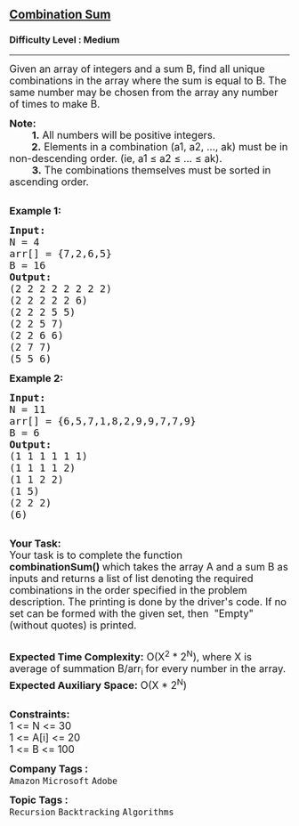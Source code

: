 <h2><a href="https://practice.geeksforgeeks.org/problems/combination-sum-1587115620/1?page=1&difficulty[]=1&company[]=Amazon&company[]=Microsoft&company[]=Flipkart&company[]=Adobe&company[]=Google&company[]=Samsung&company[]=Accolite&company[]=MakeMyTrip&company[]=Snapdeal&company[]=Zoho&company[]=Paytm&company[]=Goldman%20Sachs&company[]=Morgan%20Stanley&company[]=Walmart&company[]=OYO%20Rooms&company[]=FactSet&company[]=D-E-Shaw&company[]=Ola%20Cabs&company[]=Oracle&company[]=MAQ%20Software&company[]=SAP%20Labs&company[]=Hike&company[]=Facebook&company[]=VMWare&company[]=Qualcomm&company[]=Cisco&company[]=Visa&company[]=Intuit&company[]=Directi&company[]=Linkedin&company[]=Yahoo&company[]=Payu&company[]=Wipro&company[]=Synopsys&company[]=Citrix&company[]=Salesforce&company[]=Codenation&company[]=TCS&company[]=PayPal&company[]=Twitter&company[]=Housing.com&company[]=Media.net&company[]=Yatra.com&company[]=Nagarro&company[]=Nutanix&company[]=Accenture&company[]=Grofers&company[]=Atlassian&company[]=Myntra&company[]=One97&company[]=InfoEdge&company[]=Infosys&company[]=IBM&company[]=Opera&company[]=Quikr&company[]=Apple&company[]=Arcesium&company[]=Nvidia&company[]=Jabong&company[]=Cognizant&company[]=Bloomberg&company[]=Expedia&company[]=Sapient&company[]=Swiggy&company[]=Airtel&company[]=DE%20Shaw&company[]=Dell&company[]=HCL&company[]=Intel&company[]=American%20Express&company[]=Sprinklr&company[]=Zomato&company[]=Intuit%20&company[]=Nagarro%20&company[]=Media.net%20&company[]=Cognizant%20&category[]=Recursion&curated[]=7&sortBy=submissions">Combination Sum</a></h2><h3>Difficulty Level : Medium</h3><hr><div class="problems_problem_content__Xm_eO"><p><span style="font-size:18px">Given an array of integers and a sum B, find all unique combinations in the array where the sum is equal to B. The same number may be chosen from the array&nbsp;any number of times to make B.</span></p>

<p><span style="font-size:18px"><strong>Note:</strong><br>
&nbsp;&nbsp;&nbsp; &nbsp; &nbsp; <strong>1.</strong> All numbers will be positive integers.<br>
&nbsp;&nbsp;&nbsp;&nbsp;&nbsp;&nbsp;&nbsp;<strong> 2.</strong> Elements in a combination (a1, a2, …, ak) must be in non-descending order. (ie, a1 ≤ a2 ≤ … ≤ ak).<br>
&nbsp;&nbsp;&nbsp;&nbsp;&nbsp;&nbsp;&nbsp; <strong>3.</strong> The combinations themselves must be sorted in ascending order.</span></p>

<p><br>
<strong><span style="font-size:18px">Example 1:</span></strong></p>

<pre><strong><span style="font-size:18px">Input:
</span></strong><span style="font-size:18px">N = 4
arr[] = {7,2,6,5}
B = 16
<strong>Output:
</strong>(2 2 2 2 2 2 2 2)
(2 2 2 2 2 6)
(2 2 2 5 5)
(2 2 5 7)
(2 2 6 6)
(2 7 7)
(5 5 6)</span>
</pre>

<p><strong><span style="font-size:18px">Example 2:</span></strong></p>

<pre><strong><span style="font-size:18px">Input:
</span></strong><span style="font-size:18px">N = 11
arr[] = {6,5,7,1,8,2,9,9,7,7,9}
B = 6
<strong>Output:
</strong>(1 1 1 1 1 1)
(1 1 1 1 2)
(1 1 2 2)
(1 5)
(2 2 2)
(6)<strong>
</strong></span></pre>

<p><br>
<span style="font-size:18px"><strong>Your Task:</strong><br>
Your task is to complete the function <strong>combinationSum()&nbsp;</strong>which takes the array A and a sum B as inputs and returns a list of list denoting the required combinations in the order specified in the problem description. The printing is done by the driver's code.&nbsp;If no set can be formed with the given set, then&nbsp; "Empty" (without quotes) is printed.</span></p>

<p><br>
<span style="font-size:18px"><strong>Expected Time Complexity:</strong> O(X<sup>2</sup> * 2<sup>N</sup>), where X is average of summation B/arr<sub>i </sub>for every number in the array.<br>
<strong>Expected Auxiliary Space:</strong> O(X * 2<sup>N</sup>)</span></p>

<p><br>
<span style="font-size:18px"><strong>Constraints:</strong><br>
1 &lt;= N &lt;= 30<br>
1 &lt;= A[i] &lt;= 20<br>
1 &lt;= B &lt;= 100</span></p>
</div><p><span style=font-size:18px><strong>Company Tags : </strong><br><code>Amazon</code>&nbsp;<code>Microsoft</code>&nbsp;<code>Adobe</code>&nbsp;<br><p><span style=font-size:18px><strong>Topic Tags : </strong><br><code>Recursion</code>&nbsp;<code>Backtracking</code>&nbsp;<code>Algorithms</code>&nbsp;